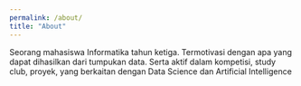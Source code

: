 ```yaml
---
permalink: /about/
title: "About"
---
```


Seorang mahasiswa Informatika tahun ketiga. Termotivasi dengan apa yang dapat dihasilkan dari tumpukan data. Serta aktif dalam kompetisi, study club, proyek, yang berkaitan dengan Data Science dan Artificial Intelligence